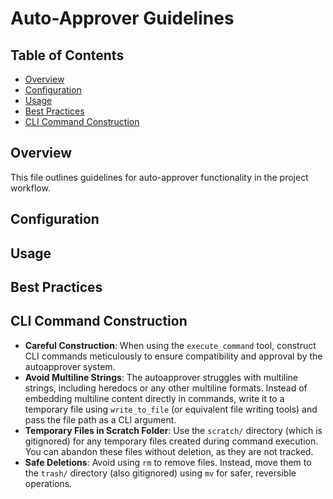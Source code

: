 # Auto-Approver Guidelines

## Table of Contents
- [Overview](#overview)
- [Configuration](#configuration)
- [Usage](#usage)
- [Best Practices](#best-practices)
- [CLI Command Construction](#cli-command-construction)

## Overview

This file outlines guidelines for auto-approver functionality in the project workflow.

## Configuration

## Usage

## Best Practices

## CLI Command Construction

- **Careful Construction**: When using the `execute_command` tool, construct CLI commands meticulously to ensure compatibility and approval by the autoapprover system.
- **Avoid Multiline Strings**: The autoapprover struggles with multiline strings, including heredocs or any other multiline formats. Instead of embedding multiline content directly in commands, write it to a temporary file using `write_to_file` (or equivalent file writing tools) and pass the file path as a CLI argument.
- **Temporary Files in Scratch Folder**: Use the `scratch/` directory (which is gitignored) for any temporary files created during command execution. You can abandon these files without deletion, as they are not tracked.
- **Safe Deletions**: Avoid using `rm` to remove files. Instead, move them to the `trash/` directory (also gitignored) using `mv` for safer, reversible operations.

